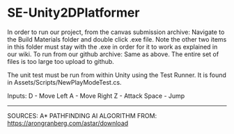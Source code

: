 # SE-Unity2DPlatformer
In order to run our project, from the canvas submission archive: Navigate to the Build Materials folder and double click .exe file. Note the other two items in this folder must stay with the .exe in order for
it to work as explained in our wiki.
To run from our github archive: Same as above. The entire set of files is too large too upload to github.

The unit test must be run from within Unity using the Test Runner. It is found in Assets/Scripts/NewPlayModeTest.cs.

Inputs:
		D - Move Left
		A - Move Right
		Z - Attack
		Space - Jump
		
---
SOURCES:
A* PATHFINDING AI ALGORITHM FROM:
https://arongranberg.com/astar/download
